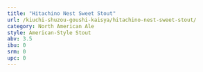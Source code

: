 ```yaml
---
title: "Hitachino Nest Sweet Stout"
url: /kiuchi-shuzou-goushi-kaisya/hitachino-nest-sweet-stout/
category: North American Ale
style: American-Style Stout
abv: 3.5
ibu: 0
srm: 0
upc: 0
---
```


